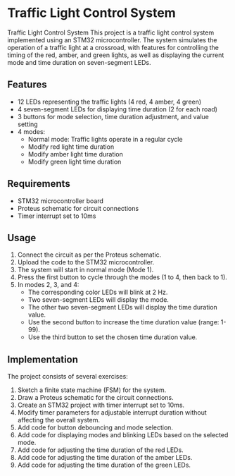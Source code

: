 # Traffic Light Control System

Traffic Light Control System
This project is a traffic light control system implemented using an STM32 microcontroller. The system simulates the operation of a traffic light at a crossroad, with features for controlling the timing of the red, amber, and green lights, as well as displaying the current mode and time duration on seven-segment LEDs.

## Features

- 12 LEDs representing the traffic lights (4 red, 4 amber, 4 green)
- 4 seven-segment LEDs for displaying time duration (2 for each road)
- 3 buttons for mode selection, time duration adjustment, and value setting
- 4 modes:
  - Normal mode: Traffic lights operate in a regular cycle
  - Modify red light time duration
  - Modify amber light time duration
  - Modify green light time duration
## Requirements
- STM32 microcontroller board
- Proteus schematic for circuit connections
- Timer interrupt set to 10ms

## Usage
1. Connect the circuit as per the Proteus schematic.
2. Upload the code to the STM32 microcontroller.
3. The system will start in normal mode (Mode 1).
4. Press the first button to cycle through the modes (1 to 4, then back to 1).
5. In modes 2, 3, and 4:
    - The corresponding color LEDs will blink at 2 Hz.
    - Two seven-segment LEDs will display the mode.
    - The other two seven-segment LEDs will display the time duration value.
    - Use the second button to increase the time duration value (range: 1-99).
    - Use the third button to set the chosen time duration value.

## Implementation
The project consists of several exercises:
1. Sketch a finite state machine (FSM) for the system.
2. Draw a Proteus schematic for the circuit connections.
3. Create an STM32 project with timer interrupt set to 10ms.
4. Modify timer parameters for adjustable interrupt duration without affecting the overall system.
5. Add code for button debouncing and mode selection.
6. Add code for displaying modes and blinking LEDs based on the selected mode.
7. Add code for adjusting the time duration of the red LEDs.
8. Add code for adjusting the time duration of the amber LEDs.
9. Add code for adjusting the time duration of the green LEDs.
